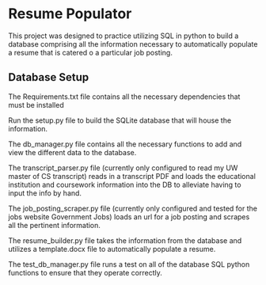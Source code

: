 # Resume Populator
This project was designed to practice utilizing SQL in python to build a database comprising all the information necessary to automatically populate a resume that is catered o a particular job posting.

## Database Setup
The Requirements.txt file contains all the necessary dependencies that must be installed

Run the setup.py file to build the SQLite database that will house the information.

The db_manager.py file contains all the necessary functions to add and view the different data to the database. 

The transcript_parser.py file (currently only configured to read my UW master of CS transcript) reads in a transcript PDF and loads the educational institution and coursework information into the DB to alleviate having to input the info by hand.

The job_posting_scraper.py file (currently only configured and tested for the jobs website Government Jobs) loads an url for a job posting and scrapes all the pertinent information.

The resume_builder.py file takes the information from the database and utilizes a template.docx file to automatically populate a resume.

The test_db_manager.py file runs a test on all of the database SQL python functions to ensure that they operate correctly.